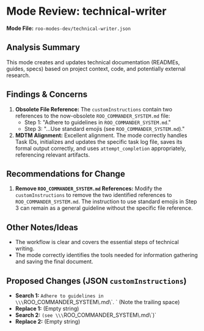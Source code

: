 # Mode Review: technical-writer

**Mode File:** `roo-modes-dev/technical-writer.json`

## Analysis Summary

This mode creates and updates technical documentation (READMEs, guides, specs) based on project context, code, and potentially external research.

## Findings & Concerns

1.  **Obsolete File Reference:** The `customInstructions` contain two references to the now-obsolete `ROO_COMMANDER_SYSTEM.md` file:
    *   Step 1: "Adhere to guidelines in `ROO_COMMANDER_SYSTEM.md`."
    *   Step 3: "...Use standard emojis (see `ROO_COMMANDER_SYSTEM.md`)."
2.  **MDTM Alignment:** Excellent alignment. The mode correctly handles Task IDs, initializes and updates the specific task log file, saves its formal output correctly, and uses `attempt_completion` appropriately, referencing relevant artifacts.

## Recommendations for Change

1.  **Remove `ROO_COMMANDER_SYSTEM.md` References:** Modify the `customInstructions` to remove the two identified references to `ROO_COMMANDER_SYSTEM.md`. The instruction to use standard emojis in Step 3 can remain as a general guideline without the specific file reference.

## Other Notes/Ideas

*   The workflow is clear and covers the essential steps of technical writing.
*   The mode correctly identifies the tools needed for information gathering and saving the final document.

## Proposed Changes (JSON `customInstructions`)

*   **Search 1:** `Adhere to guidelines in \\\`ROO_COMMANDER_SYSTEM\\.md\\\`. ` (Note the trailing space)
*   **Replace 1:** (Empty string)
*   **Search 2:** `(see \\\`ROO_COMMANDER_SYSTEM\\.md\\\`)`
*   **Replace 2:** (Empty string)